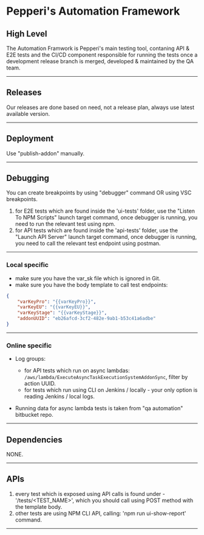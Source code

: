 # Pepperi's Automation Framework 

## High Level
The Automation Framwork is Pepperi's main testing tool, contaning API & E2E tests and the CI/CD component responsible for running the tests once a development release branch is merged, developed & maintained by the QA team.

---

## Releases
Our releases are done based on need, not a release plan, always use latest available version.

---

## Deployment
Use "publish-addon" manually.

---

## Debugging
You can create breakpoints by using "debugger" command OR using VSC breakpoints.

1. for E2E tests which are found inside the 'ui-tests' folder, use the "Listen To NPM Scripts" launch target command, once debugger is running, you need to run the relevant test using npm.
2. for API tests which are found inside the 'api-tests' folder, use the "Launch API Server" launch target command, once debugger is running, you need to call the relevant test endpoint using postman.

---

### Local specific
- make sure you have the var_sk file which is ignored in Git.
- make sure you have the body template to call test endpoints:
```json
{
    "varKeyPro": "{{varKeyPro}}",
    "varKeyEU": "{{varKeyEU}}",
    "varKeyStage": "{{varKeyStage}}",
    "addonUUID": "eb26afcd-3cf2-482e-9ab1-b53c41a6adbe"
}
```

---

### Online specific
- Log groups: 
  - for API tests which run on async lambdas: `/aws/lambda/ExecuteAsyncTaskExecutionSystemAddonSync`, filter by action UUID.
  - for tests which run using CLI on Jenkins / locally - your only option is reading Jenkins / local logs.

- Running data for async lambda tests is taken from "qa automation" bitbucket repo.

---

## Dependencies

NONE.

---

## APIs
1. every test which is exposed using API calls is found under - '/tests/<TEST_NAME>', which you should call using POST method with the template body.
2. other tests are using NPM CLI API, calling: 'npm run ui-show-report' command.

---